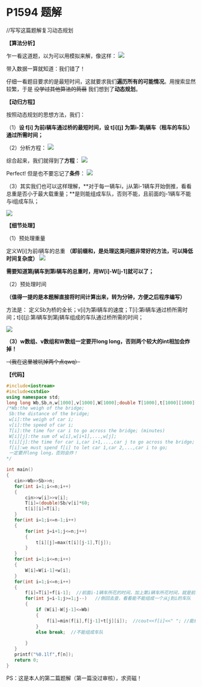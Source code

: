 # P1594 题解

//写写这篇题解复习动态规划

**【算法分析】**

乍一看这道题，以为可以用模拟来解，像这样：
![](https://cdn.luogu.com.cn/upload/pic/65103.png)

带入数据一算就知道：我们错了！

仔细一看题目要求的是最短时间，这就要求我们**遍历所有的可能情况**。用搜索显然较繁，于是 ~~没学过其他算法的蒟蒻~~ 我们想到了**动态规划**。

**【动归方程】**

按照动态规划的思想方法，我们：

（1）**设 f[i] 为前i辆车通过桥的最短时间，设 t[i][j] 为第i-第j辆车（租车的车队）通过所需时间；**

（2）分析方程：
![](https://cdn.luogu.com.cn/upload/pic/65113.png)

综合起来，我们就得到了**方程**：
![](https://cdn.luogu.com.cn/upload/pic/65114.png)

Perfect! 但是也不要忘记了**条件**：
![](https://cdn.luogu.com.cn/upload/pic/65116.png)

（3）其实我们也可以这样理解，**对于每一辆车i，j从第i-1辆车开始倒推，看看总重是否小于最大载重量；**是则能组成车队，否则不能，且前面的j-1辆车不能与i组成车队；

![](https://cdn.luogu.com.cn/upload/pic/65119.png)

**【细节处理】**

（1）预处理重量

定义W[i]为前i辆车的总重
**（即前缀和，是处理这类问题非常好的方法，可以降低时间复杂度）**
![](https://cdn.luogu.com.cn/upload/pic/65208.png)

 **需要知道第j辆车到第i辆车的总重时，用W[i]-W[j-1]就可以了；**

（2）预处理时间

**（值得一提的是本题解直接将时间计算出来，转为分钟，方便之后程序编写）**

方法是：
定义Sb为桥的全长；v[i]为第i辆车的速度；T[i]:第i辆车通过桥所需时间；t[i][j]:第i辆车到第j辆车组成的车队通过桥所需的时间；

![](https://cdn.luogu.com.cn/upload/pic/65210.png)

 **（3）w数组、v数组和W数组一定要开long long，否则两个较大的int相加会炸掉！**

~~（我在这里被坑掉两个点qwq）~~

**【代码】**
 ```cpp
#include<iostream>
#include<cstdio>
using namespace std;
long long Wb,Sb,n,w[1000],v[1000],W[1000];double T[1000],t[1000][1000],f[1000];
/*Wb:the weigh of the bridge;
  Sb:the distance of the bridge;
  w[i]:the weigh of car i; 
  v[i]:the speed of car i;
  T[i]:the time for car i to go across the bridge; (minutes)
  W[i][j]:the sum of w[i],w[i+1],...,w[j];
  t[i][j]:the time for car i,car i+1,...,car j to go across the bridge; (minutes)
  f[i]:we must spend f[i] to let car 1,car 2,...,car i to go;
  一定要开long long，否则会炸！ 
*/

int main()
{
	cin>>Wb>>Sb>>n;
	for(int i=1;i<=n;i++)
	{
		cin>>w[i]>>v[i];   
		T[i]=(double)Sb/v[i]*60;
		t[i][i]=T[i];
	}
	for(int i=1;i<=n-1;i++) 
	{
		for(int j=i+1;j<=n;j++)
		{
			t[i][j]=max(t[i][j-1],T[j]);
		}
	}
	for(int i=1;i<=n;i++)
	{
		W[i]=W[i-1]+w[i];
	}	
	for(int i=1;i<=n;i++)
    {
        f[i]=T[i]+f[i-1];  //前面i-1辆车所花的时间，加上第i辆车所花时间，就是前i辆车所花时间 
        for(int j=i-1;j>=1;j--)   //倒回去查，看看能不能组成一个从j到i的车队 
        {
        	if (W[i]-W[j-1]<=Wb) 
			{
				f[i]=min(f[i],f[j-1]+t[j][i]);  //cout<<f[i]<<" "; //能组成车队，比较时间 
			}
            else break;  //不能组成车队 
			
        }
    }
    printf("%0.1lf",f[n]); 
	return 0;
} 
```
PS：这是本人的第二篇题解（第一篇没过审核），求资磁！